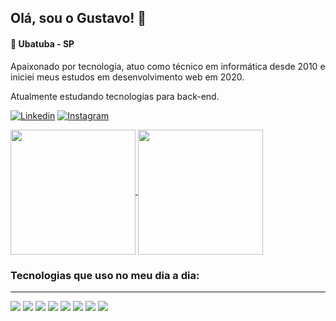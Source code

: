 

## Olá, sou o Gustavo! 👋 
#### 📍 Ubatuba - SP 

<p>Apaixonado por tecnologia, atuo como técnico em informática desde 2010 e iniciei meus estudos em desenvolvimento web em 2020.</p>
<p>Atualmente estudando tecnologias para back-end.</p>

[![Linkedin](https://img.shields.io/badge/LinkedIn-0077B5?style=for-the-badge&logo=linkedin&logoColor=white)](https://www.linkedin.com/in/gustavopnunes/) [![Instagram](https://img.shields.io/badge/Instagram-E4405F?style=for-the-badge&logo=instagram&logoColor=white)](https://www.instagram.com/greg_gw/)


<a class="stats" href="https://github.com/gustavopnunes">
  <img height="200px" align="center" src="https://github-readme-stats.vercel.app/api?username=gustavopnunes&theme=dracula&show_icons=true" />
</a> 

<a class="stats" href="https://github.com/gustavopnunes">
  <img height="200px" align="center" src="https://github-readme-stats.vercel.app/api/top-langs/?username=gustavopnunes&layout=compact&theme=dracula&langs_count=6" />
</a>

<br />

### Tecnologias que uso no meu dia a dia: 
<hr />

<img src="https://img.shields.io/badge/HTML5-E34F26?style=for-the-badge&logo=html5&logoColor=white" /> <img src="https://img.shields.io/badge/CSS3-1572B6?style=for-the-badge&logo=css3&logoColor=white" /> <img src="https://img.shields.io/badge/JavaScript-F7DF1E?style=for-the-badge&logo=javascript&logoColor=black" />  <img src="https://img.shields.io/badge/React-20232A?style=for-the-badge&logo=react&logoColor=61DAFB" /> <img src="https://img.shields.io/badge/styled--components-DB7093?style=for-the-badge&logo=styled-components&logoColor=white" /> <img src="https://img.shields.io/badge/TypeScript-007ACC?style=for-the-badge&logo=typescript&logoColor=white" /> <img src="https://img.shields.io/badge/Redux-593D88?style=for-the-badge&logo=redux&logoColor=white" /> <img src="https://img.shields.io/badge/Python-3776AB?style=for-the-badge&logo=python&logoColor=white" />
